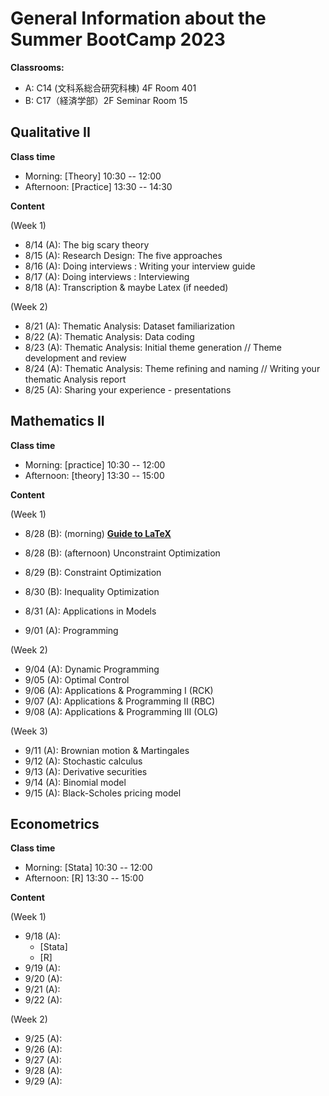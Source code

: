# General Information about the Summer BootCamp 2023

**Classrooms:**
* A: C14 (文科系総合研究科棟) 4F Room 401
* B: C17（経済学部）2F Seminar Room 15

## Qualitative II

**Class time**

* Morning: [Theory] 10:30 -- 12:00
* Afternoon: [Practice] 13:30 -- 14:30

**Content**

(Week 1)

* 8/14 (A): The big scary theory
* 8/15 (A): Research Design: The five approaches 
* 8/16 (A): Doing interviews : Writing your interview guide
* 8/17 (A): Doing interviews : Interviewing
* 8/18 (A): Transcription & maybe Latex (if needed)

(Week 2)

* 8/21 (A): Thematic Analysis: Dataset familiarization  
* 8/22 (A): Thematic Analysis: Data coding
* 8/23 (A): Thematic Analysis: Initial theme generation // Theme development and review 
* 8/24 (A): Thematic Analysis: Theme refining and naming // Writing your thematic Analysis report
* 8/25 (A): Sharing your experience - presentations

## Mathematics II

**Class time**

* Morning: [practice] 10:30 -- 12:00
* Afternoon: [theory] 13:30 -- 15:00

**Content**

(Week 1)

* 8/28 (B): (morning) **[Guide to LaTeX](https://github.com/thanhqtran/tohoku_bootcamp/blob/99f02a905fdee7090783298334c6b79391f4d1b1/tex_guide/guide.pdf)**

* 8/28 (B): (afternoon) Unconstraint Optimization
* 8/29 (B): Constraint Optimization
* 8/30 (B): Inequality Optimization
* 8/31 (A): Applications in Models
* 9/01 (A): Programming

(Week 2)

* 9/04 (A): Dynamic Programming
* 9/05 (A): Optimal Control
* 9/06 (A): Applications & Programming I (RCK)
* 9/07 (A): Applications & Programming II (RBC)
* 9/08 (A): Applications & Programming III (OLG)

(Week 3)

* 9/11 (A): Brownian motion & Martingales
* 9/12 (A): Stochastic calculus
* 9/13 (A): Derivative securities
* 9/14 (A): Binomial model
* 9/15 (A): Black-Scholes pricing model

## Econometrics

**Class time**

* Morning: [Stata] 10:30 -- 12:00
* Afternoon: [R] 13:30 -- 15:00

**Content**

(Week 1)

* 9/18 (A):
  - [Stata]
  - [R]
* 9/19 (A):
* 9/20 (A):
* 9/21 (A):
* 9/22 (A):

(Week 2)

* 9/25 (A): 
* 9/26 (A):
* 9/27 (A):
* 9/28 (A):
* 9/29 (A):
